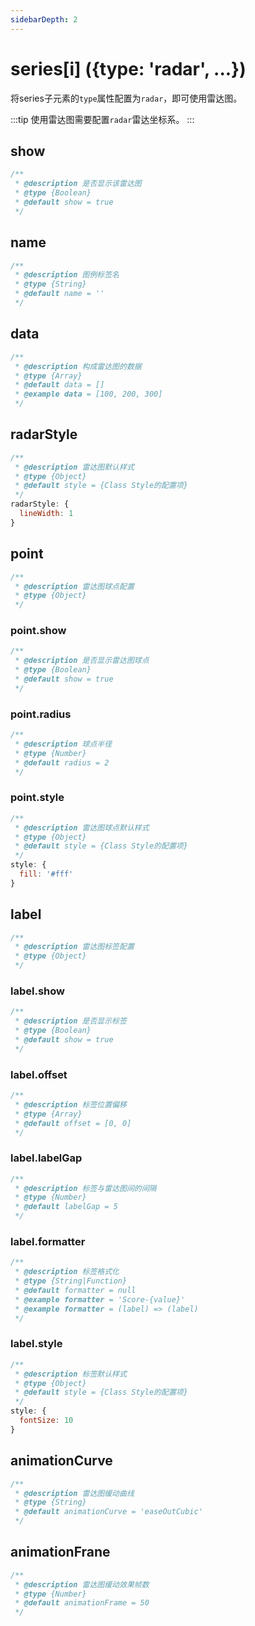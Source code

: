 ```yaml
---
sidebarDepth: 2
---
```


# series[i] ({type: 'radar', ...})

将series子元素的`type`属性配置为`radar`，即可使用雷达图。

:::tip
使用雷达图需要配置`radar`雷达坐标系。
:::

## show

```js
/**
 * @description 是否显示该雷达图
 * @type {Boolean}
 * @default show = true
 */
```

## name

```js
/**
 * @description 图例标签名
 * @type {String}
 * @default name = ''
 */
```

## data

```js
/**
 * @description 构成雷达图的数据
 * @type {Array}
 * @default data = []
 * @example data = [100, 200, 300]
 */
```

## radarStyle

```js
/**
 * @description 雷达图默认样式
 * @type {Object}
 * @default style = {Class Style的配置项}
 */
radarStyle: {
  lineWidth: 1
}
```

## point

```js
/**
 * @description 雷达图球点配置
 * @type {Object}
 */
```

### point.show

```js
/**
 * @description 是否显示雷达图球点
 * @type {Boolean}
 * @default show = true
 */
```

### point.radius

```js
/**
 * @description 球点半径
 * @type {Number}
 * @default radius = 2
 */
```

### point.style

```js
/**
 * @description 雷达图球点默认样式
 * @type {Object}
 * @default style = {Class Style的配置项}
 */
style: {
  fill: '#fff'
}
```

## label

```js
/**
 * @description 雷达图标签配置
 * @type {Object}
 */
```

### label.show

```js
/**
 * @description 是否显示标签
 * @type {Boolean}
 * @default show = true
 */
```

### label.offset

```js
/**
 * @description 标签位置偏移
 * @type {Array}
 * @default offset = [0, 0]
 */
```

### label.labelGap

```js
/**
 * @description 标签与雷达图间的间隔
 * @type {Number}
 * @default labelGap = 5
 */
```

### label.formatter

```js
/**
 * @description 标签格式化
 * @type {String|Function}
 * @default formatter = null
 * @example formatter = 'Score-{value}'
 * @example formatter = (label) => (label)
 */
```

### label.style

```js
/**
 * @description 标签默认样式
 * @type {Object}
 * @default style = {Class Style的配置项}
 */
style: {
  fontSize: 10
}
```

## animationCurve

```js
/**
 * @description 雷达图缓动曲线
 * @type {String}
 * @default animationCurve = 'easeOutCubic'
 */
```

## animationFrane

```js
/**
 * @description 雷达图缓动效果帧数
 * @type {Number}
 * @default animationFrame = 50
 */
```